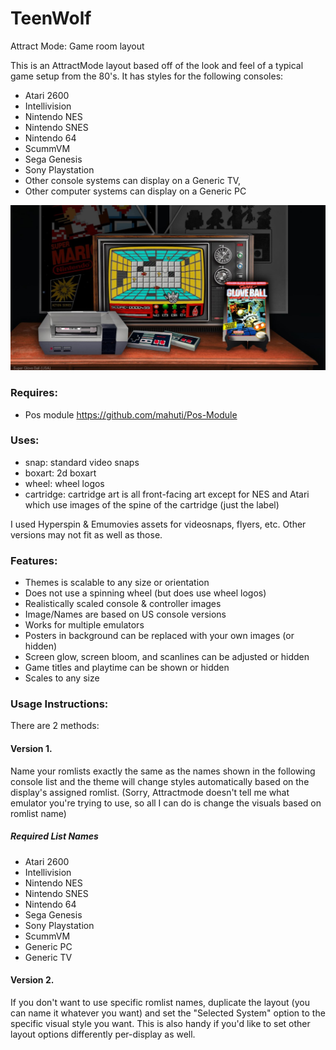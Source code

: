 # TeenWolf
Attract Mode: Game room layout
<!-- Original post: http://forum.attractmode.org/index.php?topic=1261.msg11687#msg11687 --> 

This is an AttractMode layout based off of the look and feel of a typical game setup from the 80's. It has styles for the following consoles: 
- Atari 2600 
- Intellivision 
- Nintendo NES
- Nintendo SNES
- Nintendo 64
- ScummVM
- Sega Genesis
- Sony Playstation
- Other console systems can display on a Generic TV, 
- Other computer systems can display on a Generic PC

![Image of TeenWolf Layout](https://raw.githubusercontent.com/mahuti/Teenwolf/master/thumb.jpg)

### Requires: 
- Pos module https://github.com/mahuti/Pos-Module

### Uses: 
- snap: standard video snaps
- boxart: 2d boxart  
- wheel: wheel logos 
- cartridge: cartridge art is all front-facing art except for NES and Atari which use images of the spine of the cartridge (just the label)

I used Hyperspin & Emumovies assets for videosnaps, flyers, etc. Other versions may not fit as well as those. 

### Features: 
- Themes is scalable to any size or orientation
- Does not use a spinning wheel (but does use wheel logos)
- Realistically scaled console & controller images 
- Image/Names are based on US console versions
- Works for multiple emulators
- Posters in background can be replaced with your own images (or hidden)
- Screen glow, screen bloom, and scanlines can be adjusted or hidden
- Game titles and playtime can be shown or hidden
- Scales to any size

### Usage Instructions: 
There are 2 methods: 

#### Version 1. 
Name your romlists exactly the same as the names shown in the following console list and the theme will change styles automatically based on the display's assigned romlist. (Sorry, Attractmode doesn't tell me what emulator you're trying to use, so all I can do is change the visuals based on romlist name)

##### Required List Names
- Atari 2600
- Intellivision
- Nintendo NES
- Nintendo SNES
- Nintendo 64
- Sega Genesis
- Sony Playstation
- ScummVM
- Generic PC
- Generic TV

#### Version 2.
If you don't want to use specific romlist names, duplicate the layout (you can name it whatever you want) and set the "Selected System" option to the specific visual style you want. This is also handy if you'd like to set other layout options differently per-display as well. 
